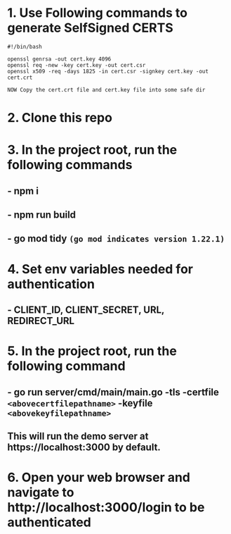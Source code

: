 # 1. Use Following commands to generate SelfSigned CERTS
	#!/bin/bash
	
	openssl genrsa -out cert.key 4096
	openssl req -new -key cert.key -out cert.csr
	openssl x509 -req -days 1825 -in cert.csr -signkey cert.key -out cert.crt
	
	NOW Copy the cert.crt file and cert.key file into some safe dir
	
# 2. Clone this repo
# 3. In the project root, run the following commands
## - npm i
## - npm run build
## - go mod tidy `(go mod indicates version 1.22.1)`
# 4. Set env variables needed for authentication
## - CLIENT_ID, CLIENT_SECRET, URL, REDIRECT_URL
# 5. In the project root, run the following command
## - go run server/cmd/main/main.go -tls -certfile `<abovecertfilepathname>` -keyfile `<abovekeyfilepathname>`
## This will run the demo server at https://localhost:3000 by default.
# 6. Open your web browser and navigate to http://localhost:3000/login to be authenticated
